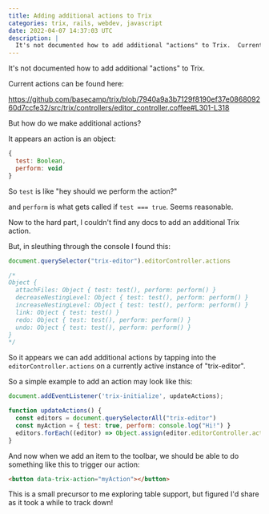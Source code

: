 ```yaml
---
title: Adding additional actions to Trix
categories: trix, rails, webdev, javascript
date: 2022-04-07 14:37:03 UTC
description: |
  It's not documented how to add additional "actions" to Trix.  Current actions can be found...
---
```


It's not documented how to add additional "actions" to Trix.

Current actions can be found here:

https://github.com/basecamp/trix/blob/7940a9a3b7129f8190ef37e086809260d7ccfe32/src/trix/controllers/editor_controller.coffee#L301-L318

But how do we make additional actions?

It appears an action is an object:

```js
{
  test: Boolean,
  perform: void
}
```

So `test` is like "hey should we perform the action?"

and `perform` is what gets called if `test === true`. Seems reasonable. 

Now to the hard part, I couldn't find any docs to add an additional Trix action. 

But, in sleuthing through the console I found this:

```js
document.querySelector("trix-editor").editorController.actions

/* 
Object { 
  attachFiles: Object { test: test(), perform: perform() }
  decreaseNestingLevel: Object { test: test(), perform: perform() }
  increaseNestingLevel: Object { test: test(), perform: perform() }
  link: Object { test: test() }
  redo: Object { test: test(), perform: perform() }
  undo: Object { test: test(), perform: perform() }
}
*/
```

So it appears we can add additional actions by tapping into the `editorController.actions` on a currently active instance of "trix-editor".

So a simple example to add an action may look like this:

```js
document.addEventListener('trix-initialize', updateActions);

function updateActions() {
  const editors = document.querySelectorAll("trix-editor")
  const myAction = { test: true, perform: console.log("Hi!") }
  editors.forEach((editor) => Object.assign(editor.editorController.actions, { myAction })
}
```

And now when we add an item to the toolbar, we should be able to do something like this to trigger our action:

```html
<button data-trix-action="myAction"></button>
```

This is a small precursor to me exploring table support, but figured I'd share as it took a while to track down!